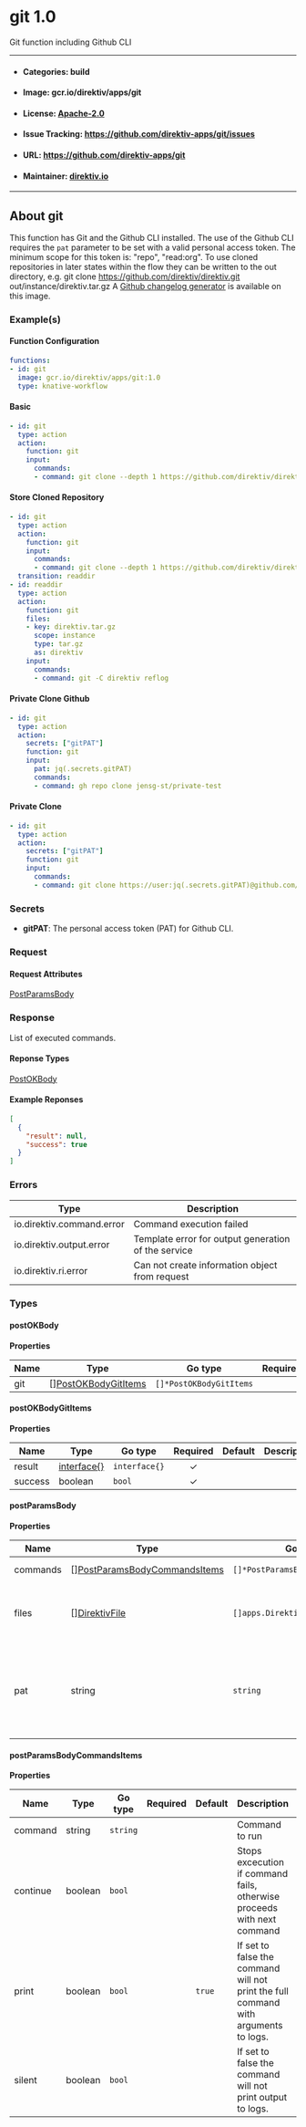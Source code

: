 
# git 1.0

Git function including Github CLI

---
- #### Categories: build
- #### Image: gcr.io/direktiv/apps/git 
- #### License: [Apache-2.0](https://www.apache.org/licenses/LICENSE-2.0)
- #### Issue Tracking: https://github.com/direktiv-apps/git/issues
- #### URL: https://github.com/direktiv-apps/git
- #### Maintainer: [direktiv.io](https://www.direktiv.io) 
---

## About git

This function has Git and the Github CLI installed.  The use of the Github CLI requires the `pat` parameter to be set with a valid personal access token.  The minimum scope for this token is: "repo", "read:org".
To use cloned repositories in later states within the flow they can be written to the out directory, e.g.  git clone https://github.com/direktiv/direktiv.git out/instance/direktiv.tar.gz
A [Github changelog generator](https://github.com/github-changelog-generator/github-changelog-generator) is available on this image.

### Example(s)
  #### Function Configuration
```yaml
functions:
- id: git
  image: gcr.io/direktiv/apps/git:1.0
  type: knative-workflow
```
   #### Basic
```yaml
- id: git
  type: action
  action:
    function: git
    input: 
      commands:
      - command: git clone --depth 1 https://github.com/direktiv/direktiv.git
```
   #### Store Cloned Repository
```yaml
- id: git
  type: action
  action:
    function: git
    input: 
      commands:
      - command: git clone --depth 1 https://github.com/direktiv/direktiv.git out/instance/direktiv.tar.gz
  transition: readdir
- id: readdir
  type: action
  action:
    function: git
    files:
    - key: direktiv.tar.gz
      scope: instance
      type: tar.gz
      as: direktiv
    input:
      commands:
      - command: git -C direktiv reflog
```
   #### Private Clone Github
```yaml
- id: git
  type: action
  action:
    secrets: ["gitPAT"]
    function: git
    input: 
      pat: jq(.secrets.gitPAT)
      commands:
      - command: gh repo clone jensg-st/private-test
```
   #### Private Clone
```yaml
- id: git
  type: action
  action:
    secrets: ["gitPAT"]
    function: git
    input: 
      commands:
      - command: git clone https://user:jq(.secrets.gitPAT)@github.com/jensg-st/private-test.git
```

   ### Secrets


- **gitPAT**: The personal access token (PAT) for Github CLI.






### Request



#### Request Attributes
[PostParamsBody](#post-params-body)

### Response
  List of executed commands.
#### Reponse Types
    
  

[PostOKBody](#post-o-k-body)
#### Example Reponses
    
```json
[
  {
    "result": null,
    "success": true
  }
]
```

### Errors
| Type | Description
|------|---------|
| io.direktiv.command.error | Command execution failed |
| io.direktiv.output.error | Template error for output generation of the service |
| io.direktiv.ri.error | Can not create information object from request |


### Types
#### <span id="post-o-k-body"></span> postOKBody

  



**Properties**

| Name | Type | Go type | Required | Default | Description | Example |
|------|------|---------|:--------:| ------- |-------------|---------|
| git | [][PostOKBodyGitItems](#post-o-k-body-git-items)| `[]*PostOKBodyGitItems` |  | |  |  |


#### <span id="post-o-k-body-git-items"></span> postOKBodyGitItems

  



**Properties**

| Name | Type | Go type | Required | Default | Description | Example |
|------|------|---------|:--------:| ------- |-------------|---------|
| result | [interface{}](#interface)| `interface{}` | ✓ | |  |  |
| success | boolean| `bool` | ✓ | |  |  |


#### <span id="post-params-body"></span> postParamsBody

  



**Properties**

| Name | Type | Go type | Required | Default | Description | Example |
|------|------|---------|:--------:| ------- |-------------|---------|
| commands | [][PostParamsBodyCommandsItems](#post-params-body-commands-items)| `[]*PostParamsBodyCommandsItems` |  | | Array of commands. |  |
| files | [][DirektivFile](#direktiv-file)| `[]apps.DirektivFile` |  | | File to create before running commands. |  |
| pat | string| `string` |  | | Used for Github CLI to authenticate (PAT, Personal Access Token). |  |


#### <span id="post-params-body-commands-items"></span> postParamsBodyCommandsItems

  



**Properties**

| Name | Type | Go type | Required | Default | Description | Example |
|------|------|---------|:--------:| ------- |-------------|---------|
| command | string| `string` |  | | Command to run | `git clone https://github.com/direktiv/direktiv.git` |
| continue | boolean| `bool` |  | | Stops excecution if command fails, otherwise proceeds with next command |  |
| print | boolean| `bool` |  | `true`| If set to false the command will not print the full command with arguments to logs. |  |
| silent | boolean| `bool` |  | | If set to false the command will not print output to logs. |  |

 
